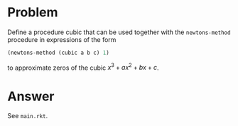 # Problem

Define a procedure cubic that can be used together with the `newtons-method` procedure in expressions of the form

```scheme
(newtons-method (cubic a b c) 1)
```

to approximate zeros of the cubic $x^3 + ax^2 + bx + c$.

# Answer

See `main.rkt`.
